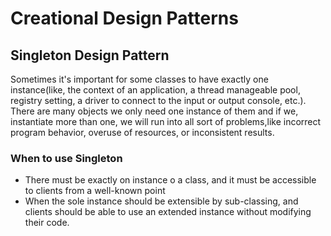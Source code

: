 # Creational Design Patterns

## Singleton Design Pattern
Sometimes it's important for some classes to have exactly one instance(like, the context of an application, 
a thread manageable pool, registry setting, a driver to connect to the input or output console, etc.). 
There are many objects we only need one instance of them and if we, instantiate more than one, 
we will run into all sort of problems,like incorrect program behavior, overuse of resources, or inconsistent results.

### When to use Singleton
* There must be exactly on instance o a class, and it must be accessible to clients from a well-known point
* When the sole instance should be extensible by sub-classing, and clients should be able to use an extended instance without modifying their code.
